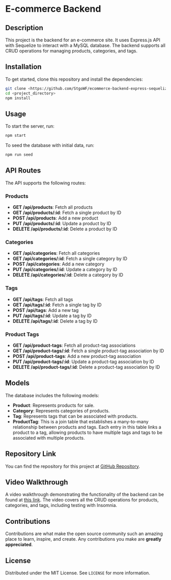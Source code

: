 # E-commerce Backend

## Description

This project is the backend for an e-commerce site. It uses Express.js API with Sequelize to interact with a MySQL database. The backend supports all CRUD operations for managing products, categories, and tags.

## Installation

To get started, clone this repository and install the dependencies:

```bash
git clone <https://github.com/StgoWF/ecommerce-backend-express-sequelize>
cd <project_directory>
npm install
```

## Usage

To start the server, run:

```bash
npm start
```

To seed the database with initial data, run:

```bash
npm run seed
```

## API Routes

The API supports the following routes:

### Products

- **GET /api/products**: Fetch all products
- **GET /api/products/:id**: Fetch a single product by ID
- **POST /api/products**: Add a new product
- **PUT /api/products/:id**: Update a product by ID
- **DELETE /api/products/:id**: Delete a product by ID

### Categories

- **GET /api/categories**: Fetch all categories
- **GET /api/categories/:id**: Fetch a single category by ID
- **POST /api/categories**: Add a new category
- **PUT /api/categories/:id**: Update a category by ID
- **DELETE /api/categories/:id**: Delete a category by ID

### Tags

- **GET /api/tags**: Fetch all tags
- **GET /api/tags/:id**: Fetch a single tag by ID
- **POST /api/tags**: Add a new tag
- **PUT /api/tags/:id**: Update a tag by ID
- **DELETE /api/tags/:id**: Delete a tag by ID
### Product Tags

- **GET /api/product-tags**: Fetch all product-tag associations
- **GET /api/product-tags/:id**: Fetch a single product-tag association by ID
- **POST /api/product-tags**: Add a new product-tag association
- **PUT /api/product-tags/:id**: Update a product-tag association by ID
- **DELETE /api/product-tags/:id**: Delete a product-tag association by ID

## Models

The database includes the following models:

- **Product**: Represents products for sale.
- **Category**: Represents categories of products.
- **Tag**: Represents tags that can be associated with products.
- **ProductTag**: This is a join table that establishes a many-to-many relationship between products and tags. Each entry in this table links a product to a tag, allowing products to have multiple tags and tags to be associated with multiple products.



## Repository Link

You can find the repository for this project at [GitHub Repository](https://github.com/yourusername/your-repo-name).

## Video Walkthrough

A video walkthrough demonstrating the functionality of the backend can be found at [this link](https://drive.google.com/file/d/1qcX8DdugZzkWMtdybJxw0fK1mXMdqBvc/view). The video covers all the CRUD operations for products, categories, and tags, including testing with  Insomnia.

## Contributions

Contributions are what make the open source community such an amazing place to learn, inspire, and create. Any contributions you make are **greatly appreciated**.

## License

Distributed under the MIT License. See `LICENSE` for more information.



